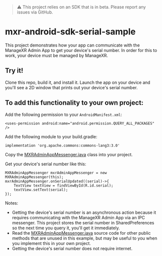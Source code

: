 > ⚠️ This project relies on an SDK that is in beta. Please report any issues via GitHub.

# mxr-android-sdk-serial-sample

This project demonstrates how your app can communicate with the ManageXR Admin App to get your device's serial number. In order for this to work, your device must be managed by ManageXR.

## Try it!

Clone this repo, build it, and install it. Launch the app on your device and you'll see a 2D window that prints out your device's serial number.

## To add this functionality to your own project:

Add the following permission to your `AndroidManifest.xml`:

`<uses-permission android:name="android.permission.QUERY_ALL_PACKAGES" />`

Add the following module to your build.gradle:

`implementation 'org.apache.commons:commons-lang3:3.0'`

Copy the [MXRAdminAppMessenger.java](https://github.com/ManageXR/mxr-java-sdk-serial-sample/blob/master/app/src/main/java/com/managexr/getserialsample/MXRAdminAppMessenger.java) class into your project.

Get your device's serial number like this:
```
MXRAdminAppMessenger mxrAdminAppMessenger = new MXRAdminAppMessenger(this);
mxrAdminAppMessenger.onSerialUpdated((serial)->{
    TextView textView = findViewById(R.id.serial);
    textView.setText(serial);
});
```
Notes: 
- Getting the device's serial number is an asynchronous action because it requires communicating with the ManageXR Admin App via an IPC messenger. This project stores the serial number in SharedPreferences so the next time you query it, you'll get it immediately. 
- Read the [MXRAdminAppMessenger.java](https://github.com/ManageXR/mxr-java-sdk-serial-sample/blob/master/app/src/main/java/com/managexr/getserialsample/MXRAdminAppMessenger.java)  source code for other public methods that are unused in this example, but may be useful to you when you implement this in your own project. 
- Getting the device's serial number does not require internet.

